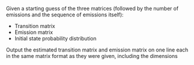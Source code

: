 Given a starting guess of the three matrices (followed by the number of emissions and the sequence of emissions itself):
- Transition matrix
- Emission matrix
- Initial state probability distribution 

 Output the estimated transition matrix and emission matrix on one line each in the same matrix format as they were given, including the dimensions
